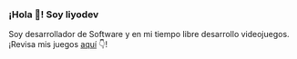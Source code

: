### ¡Hola 👋! Soy liyodev
Soy desarrollador de Software y en mi tiempo libre desarrollo videojuegos.
¡Revisa mis juegos [aquí](https://liyodev.itch.io/) 👇!

<!--
**liyo-dev/liyo-dev** is a ✨ _special_ ✨ repository because its `README.md` (this file) appears on your GitHub profile.

Here are some ideas to get you started:

- 🔭 I’m currently working on ...
- 🌱 I’m currently learning ...
- 👯 I’m looking to collaborate on ...
- 🤔 I’m looking for help with ...
- 💬 Ask me about ...
- 📫 How to reach me: ...
- 😄 Pronouns: ...
- ⚡ Fun fact: ...
-->
